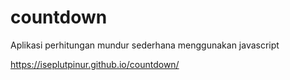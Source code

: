 # countdown
Aplikasi perhitungan mundur sederhana menggunakan javascript

https://iseplutpinur.github.io/countdown/
